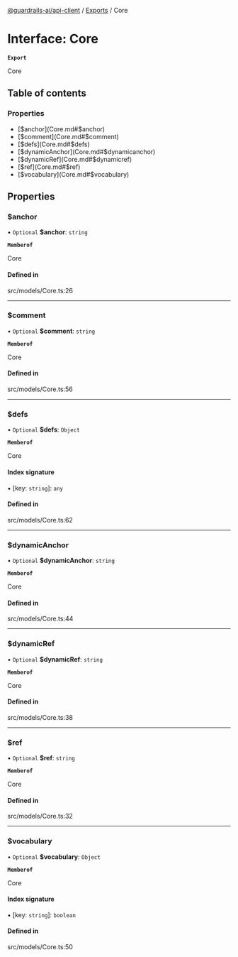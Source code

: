 [@guardrails-ai/api-client](../README.md) / [Exports](../modules.md) / Core

# Interface: Core

**`Export`**

Core

## Table of contents

### Properties

- [$anchor](Core.md#$anchor)
- [$comment](Core.md#$comment)
- [$defs](Core.md#$defs)
- [$dynamicAnchor](Core.md#$dynamicanchor)
- [$dynamicRef](Core.md#$dynamicref)
- [$ref](Core.md#$ref)
- [$vocabulary](Core.md#$vocabulary)

## Properties

### $anchor

• `Optional` **$anchor**: `string`

**`Memberof`**

Core

#### Defined in

src/models/Core.ts:26

___

### $comment

• `Optional` **$comment**: `string`

**`Memberof`**

Core

#### Defined in

src/models/Core.ts:56

___

### $defs

• `Optional` **$defs**: `Object`

**`Memberof`**

Core

#### Index signature

▪ [key: `string`]: `any`

#### Defined in

src/models/Core.ts:62

___

### $dynamicAnchor

• `Optional` **$dynamicAnchor**: `string`

**`Memberof`**

Core

#### Defined in

src/models/Core.ts:44

___

### $dynamicRef

• `Optional` **$dynamicRef**: `string`

**`Memberof`**

Core

#### Defined in

src/models/Core.ts:38

___

### $ref

• `Optional` **$ref**: `string`

**`Memberof`**

Core

#### Defined in

src/models/Core.ts:32

___

### $vocabulary

• `Optional` **$vocabulary**: `Object`

**`Memberof`**

Core

#### Index signature

▪ [key: `string`]: `boolean`

#### Defined in

src/models/Core.ts:50
